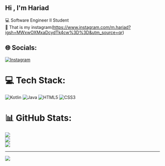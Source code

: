 ## Hi , I'm Hariad 

💻 Software Engineer II Student<br/>
🎥 That is my instagram(https://www.instagram.com/m.hariad?igsh=MWxwOXMxaDcydTk4cw%3D%3D&utm_source=qr)






## 🌐 Socials:
[![Instagram](https://img.shields.io/badge/Instagram-%23E4405F.svg?logo=Instagram&logoColor=white)](https://instagram.com/m.hariad) 

# 💻 Tech Stack:
![Kotlin](https://img.shields.io/badge/kotlin-%237F52FF.svg?style=for-the-badge&logo=kotlin&logoColor=white) ![Java](https://img.shields.io/badge/java-%23ED8B00.svg?style=for-the-badge&logo=openjdk&logoColor=white) ![HTML5](https://img.shields.io/badge/html5-%23E34F26.svg?style=for-the-badge&logo=html5&logoColor=white) ![CSS3](https://img.shields.io/badge/css3-%231572B6.svg?style=for-the-badge&logo=css3&logoColor=white)
# 📊 GitHub Stats:
![](https://github-readme-stats.vercel.app/api?username=JaNBoyx404&theme=merko&hide_border=false&include_all_commits=false&count_private=false)<br/>
![](https://nirzak-streak-stats.vercel.app/?user=JaNBoyx404&theme=merko&hide_border=false)<br/>
![](https://github-readme-stats.vercel.app/api/top-langs/?username=JaNBoyx404&theme=merko&hide_border=false&include_all_commits=false&count_private=false&layout=compact)

---
[![](https://visitcount.itsvg.in/api?id=JaNBoyx404&icon=0&color=0)](https://visitcount.itsvg.in)

<!-- Proudly created with GPRM ( https://gprm.itsvg.in ) -->
